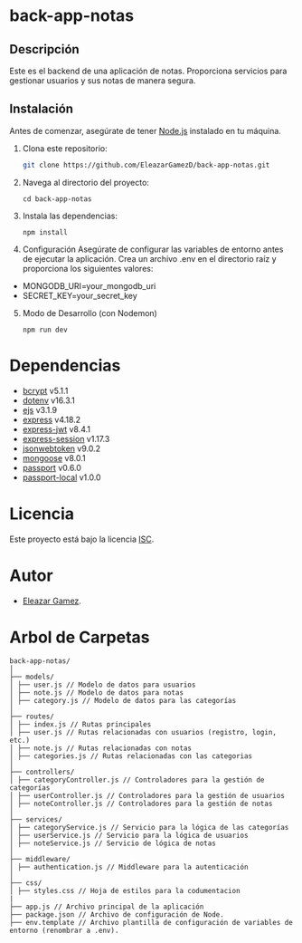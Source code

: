 # back-app-notas

## Descripción

Este es el backend de una aplicación de notas. Proporciona servicios para gestionar usuarios y sus notas de manera segura.

## Instalación

Antes de comenzar, asegúrate de tener [Node.js](https://nodejs.org/) instalado en tu máquina.

1. Clona este repositorio:

   ```bash
   git clone https://github.com/EleazarGamezD/back-app-notas.git

2. Navega al directorio del proyecto:
   ```
   cd back-app-notas
3. Instala las dependencias:
   ```
   npm install
4. Configuración
Asegúrate de configurar las variables de entorno antes de ejecutar la aplicación. Crea un archivo .env en el directorio raíz y proporciona los siguientes valores:
- MONGODB_URI=your_mongodb_uri
- SECRET_KEY=your_secret_key
5. Modo de Desarrollo (con Nodemon)
   ```
   npm run dev

# Dependencias

- [bcrypt](https://www.npmjs.com/package/bcrypt) v5.1.1
- [dotenv](https://www.npmjs.com/package/dotenv) v16.3.1
- [ejs](https://www.npmjs.com/package/ejs) v3.1.9
- [express](https://www.npmjs.com/package/express) v4.18.2
- [express-jwt](https://www.npmjs.com/package/express-jwt) v8.4.1
- [express-session](https://www.npmjs.com/package/express-session) v1.17.3
- [jsonwebtoken](https://www.npmjs.com/package/jsonwebtoken) v9.0.2
- [mongoose](https://www.npmjs.com/package/mongoose) v8.0.1
- [passport](https://www.npmjs.com/package/passport) v0.6.0
- [passport-local](https://www.npmjs.com/package/passport-local) v1.0.0

# Licencia

Este proyecto está bajo la licencia [ISC](LICENSE).

# Autor

- [Eleazar Gamez](https://github.com/EleazarGamezD).

# Arbol de Carpetas
```
back-app-notas/
│
├── models/
│ ├── user.js // Modelo de datos para usuarios
│ ├── note.js // Modelo de datos para notas
│ ├── category.js // Modelo de datos para las categorías
│
├── routes/
│ ├── index.js // Rutas principales
│ ├── user.js // Rutas relacionadas con usuarios (registro, login, etc.)
│ ├── note.js // Rutas relacionadas con notas
│ ├── categories.js // Rutas relacionadas con las categorias
│
├── controllers/
│ ├── categoryController.js // Controladores para la gestión de categorías
│ ├── userController.js // Controladores para la gestión de usuarios
│ ├── noteController.js // Controladores para la gestión de notas
│
├── services/
│ ├── categoryService.js // Servicio para la lógica de las categorías
│ ├── userService.js // Servicio para la lógica de usuarios
│ ├── noteService.js // Servicio de lógica de notas
│
├── middleware/
│ ├── authentication.js // Middleware para la autenticación
│
├── css/
│ ├── styles.css // Hoja de estilos para la codumentacion
|
├── app.js // Archivo principal de la aplicación
├── package.json // Archivo de configuración de Node.
├── env.template // Archivo plantilla de configuración de variables de entorno (renombrar a .env).
```

